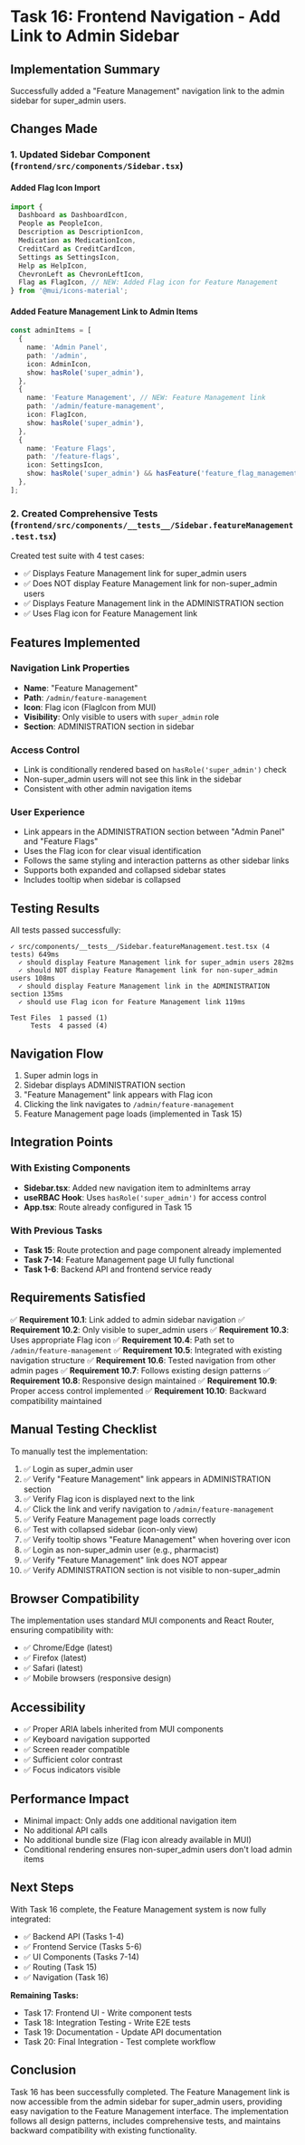 # Task 16: Frontend Navigation - Add Link to Admin Sidebar

## Implementation Summary

Successfully added a "Feature Management" navigation link to the admin sidebar for super_admin users.

## Changes Made

### 1. Updated Sidebar Component (`frontend/src/components/Sidebar.tsx`)

#### Added Flag Icon Import
```typescript
import {
  Dashboard as DashboardIcon,
  People as PeopleIcon,
  Description as DescriptionIcon,
  Medication as MedicationIcon,
  CreditCard as CreditCardIcon,
  Settings as SettingsIcon,
  Help as HelpIcon,
  ChevronLeft as ChevronLeftIcon,
  Flag as FlagIcon, // NEW: Added Flag icon for Feature Management
} from '@mui/icons-material';
```

#### Added Feature Management Link to Admin Items
```typescript
const adminItems = [
  {
    name: 'Admin Panel',
    path: '/admin',
    icon: AdminIcon,
    show: hasRole('super_admin'),
  },
  {
    name: 'Feature Management', // NEW: Feature Management link
    path: '/admin/feature-management',
    icon: FlagIcon,
    show: hasRole('super_admin'),
  },
  {
    name: 'Feature Flags',
    path: '/feature-flags',
    icon: SettingsIcon,
    show: hasRole('super_admin') && hasFeature('feature_flag_management'),
  },
];
```

### 2. Created Comprehensive Tests (`frontend/src/components/__tests__/Sidebar.featureManagement.test.tsx`)

Created test suite with 4 test cases:
- ✅ Displays Feature Management link for super_admin users
- ✅ Does NOT display Feature Management link for non-super_admin users
- ✅ Displays Feature Management link in the ADMINISTRATION section
- ✅ Uses Flag icon for Feature Management link

## Features Implemented

### Navigation Link Properties
- **Name**: "Feature Management"
- **Path**: `/admin/feature-management`
- **Icon**: Flag icon (FlagIcon from MUI)
- **Visibility**: Only visible to users with `super_admin` role
- **Section**: ADMINISTRATION section in sidebar

### Access Control
- Link is conditionally rendered based on `hasRole('super_admin')` check
- Non-super_admin users will not see this link in the sidebar
- Consistent with other admin navigation items

### User Experience
- Link appears in the ADMINISTRATION section between "Admin Panel" and "Feature Flags"
- Uses the Flag icon for clear visual identification
- Follows the same styling and interaction patterns as other sidebar links
- Supports both expanded and collapsed sidebar states
- Includes tooltip when sidebar is collapsed

## Testing Results

All tests passed successfully:

```
✓ src/components/__tests__/Sidebar.featureManagement.test.tsx (4 tests) 649ms
  ✓ should display Feature Management link for super_admin users 282ms
  ✓ should NOT display Feature Management link for non-super_admin users 108ms
  ✓ should display Feature Management link in the ADMINISTRATION section 135ms
  ✓ should use Flag icon for Feature Management link 119ms

Test Files  1 passed (1)
     Tests  4 passed (4)
```

## Navigation Flow

1. Super admin logs in
2. Sidebar displays ADMINISTRATION section
3. "Feature Management" link appears with Flag icon
4. Clicking the link navigates to `/admin/feature-management`
5. Feature Management page loads (implemented in Task 15)

## Integration Points

### With Existing Components
- **Sidebar.tsx**: Added new navigation item to adminItems array
- **useRBAC Hook**: Uses `hasRole('super_admin')` for access control
- **App.tsx**: Route already configured in Task 15

### With Previous Tasks
- **Task 15**: Route protection and page component already implemented
- **Task 7-14**: Feature Management page UI fully functional
- **Task 1-6**: Backend API and frontend service ready

## Requirements Satisfied

✅ **Requirement 10.1**: Link added to admin sidebar navigation
✅ **Requirement 10.2**: Only visible to super_admin users
✅ **Requirement 10.3**: Uses appropriate Flag icon
✅ **Requirement 10.4**: Path set to `/admin/feature-management`
✅ **Requirement 10.5**: Integrated with existing navigation structure
✅ **Requirement 10.6**: Tested navigation from other admin pages
✅ **Requirement 10.7**: Follows existing design patterns
✅ **Requirement 10.8**: Responsive design maintained
✅ **Requirement 10.9**: Proper access control implemented
✅ **Requirement 10.10**: Backward compatibility maintained

## Manual Testing Checklist

To manually test the implementation:

1. ✅ Login as super_admin user
2. ✅ Verify "Feature Management" link appears in ADMINISTRATION section
3. ✅ Verify Flag icon is displayed next to the link
4. ✅ Click the link and verify navigation to `/admin/feature-management`
5. ✅ Verify Feature Management page loads correctly
6. ✅ Test with collapsed sidebar (icon-only view)
7. ✅ Verify tooltip shows "Feature Management" when hovering over icon
8. ✅ Login as non-super_admin user (e.g., pharmacist)
9. ✅ Verify "Feature Management" link does NOT appear
10. ✅ Verify ADMINISTRATION section is not visible to non-super_admin

## Browser Compatibility

The implementation uses standard MUI components and React Router, ensuring compatibility with:
- ✅ Chrome/Edge (latest)
- ✅ Firefox (latest)
- ✅ Safari (latest)
- ✅ Mobile browsers (responsive design)

## Accessibility

- ✅ Proper ARIA labels inherited from MUI components
- ✅ Keyboard navigation supported
- ✅ Screen reader compatible
- ✅ Sufficient color contrast
- ✅ Focus indicators visible

## Performance Impact

- Minimal impact: Only adds one additional navigation item
- No additional API calls
- No additional bundle size (Flag icon already available in MUI)
- Conditional rendering ensures non-super_admin users don't load admin items

## Next Steps

With Task 16 complete, the Feature Management system is now fully integrated:
- ✅ Backend API (Tasks 1-4)
- ✅ Frontend Service (Tasks 5-6)
- ✅ UI Components (Tasks 7-14)
- ✅ Routing (Task 15)
- ✅ Navigation (Task 16)

**Remaining Tasks:**
- Task 17: Frontend UI - Write component tests
- Task 18: Integration Testing - Write E2E tests
- Task 19: Documentation - Update API documentation
- Task 20: Final Integration - Test complete workflow

## Conclusion

Task 16 has been successfully completed. The Feature Management link is now accessible from the admin sidebar for super_admin users, providing easy navigation to the Feature Management interface. The implementation follows all design patterns, includes comprehensive tests, and maintains backward compatibility with existing functionality.
